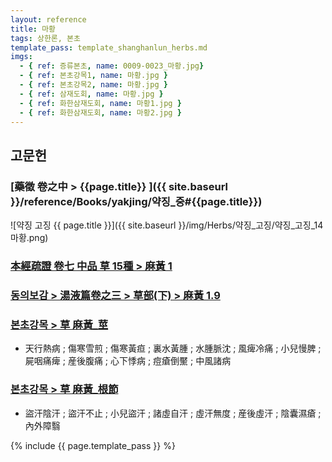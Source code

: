 ```yaml
---
layout: reference
title: 마황
tags: 상한론, 본초
template_pass: template_shanghanlun_herbs.md
imgs:
  - { ref: 증류본초, name: 0009-0023_마황.jpg}
  - { ref: 본초강목1, name: 마황.jpg }
  - { ref: 본초강목2, name: 마황.jpg }
  - { ref: 삼재도회, name: 마황.jpg }
  - { ref: 화한삼재도회, name: 마황1.jpg }
  - { ref: 화한삼재도회, name: 마황2.jpg }
---
```


## 고문헌

### [藥徵 卷之中 > {{page.title}} ]({{ site.baseurl }}/reference/Books/yakjing/약징_중#{{page.title}})

![약징 고징 {{ page.title }}]({{ site.baseurl }}/img/Herbs/약징_고징/약징_고징_14마황.png)

### [本經疏證 卷七 中品 草 15種 > 麻黃 1](https://mediclassics.kr/books/154/volume/7/#content_3)

### [동의보감 > 湯液篇卷之三 > 草部(下) >  麻黃 1.9](https://mediclassics.kr/books/8/volume/22/#content_67)

### [본초강목 > 草	麻黃_莖]()

* 天行熱病 ; 傷寒雪煎 ; 傷寒黃疸 ; 裏水黃腫 ; 水腫脈沈 ; 風痺冷痛 ; 小兒慢脾 ; 屍咽痛痺 ; 産後腹痛 ; 心下悸病 ; 痘瘡倒黶 ; 中風諸病

### [본초강목 > 草	麻黃_根節]()

* 盜汗陰汗 ; 盜汗不止 ; 小兒盜汗 ; 諸虛自汗 ; 虛汗無度 ; 産後虛汗 ; 陰囊濕瘡 ; 內外障翳


{% include {{ page.template_pass }} %}

